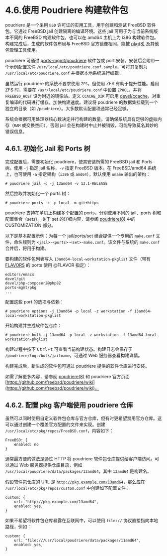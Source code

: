 # 4.6.使用 Poudriere 构建软件包

poudriere 是一个采用 `BSD` 许可证的实用工具，用于创建和测试 FreeBSD 软件包。它通过 FreeBSD jail 创建隔离的编译环境。这些 jail 可用于为与当前系统版本不同的 FreeBSD 构建软件包，也可以在 amd64 主机上为 i386 构建软件包。构建完成后，生成的软件包布局与 FreeBSD 官方镜像相同，能被 [pkg(8)](https://man.freebsd.org/cgi/man.cgi?query=pkg&sektion=8&format=html) 及其他包管理工具使用。

poudriere 可通过 [ports-mgmt/poudriere](https://cgit.freebsd.org/ports/tree/ports-mgmt/poudriere/) 软件包或 port 安装。安装后会附带一个示例配置文件 `/usr/local/etc/poudriere.conf.sample`，可将其复制为 `/usr/local/etc/poudriere.conf` 并根据本地系统进行编辑。

虽然运行 poudriere 的系统不要求使用 `ZFS`，但使用 ZFS 有助于提升性能。启用 ZFS 时，需要在 `/usr/local/etc/poudriere.conf` 中设置 `ZPOOL`，并将 `FREEBSD_HOST` 设为附近的镜像站。定义 `CCACHE_DIR` 可启用 [devel/ccache](https://cgit.freebsd.org/ports/tree/devel/ccache/)，对重复编译的代码进行缓存，加快构建速度。建议将 poudriere 的数据集挂载到一个独立的目录（如 `/poudriere`）。大多数默认配置项通常已经足够。

系统会根据可用处理器核心数决定并行构建的数量。请确保系统具有足够的虚拟内存（`RAM` 或交换空间），否则 jail 会在构建时中止并被销毁，可能导致莫名其妙的错误信息。

## 4.6.1. 初始化 Jail 和 Ports 树

完成配置后，需要初始化 poudriere，使其安装所需的 FreeBSD jail 和 Ports 树。使用 `-j` 指定 jail 名称，`-v` 指定 FreeBSD 版本。在 FreeBSD/amd64 系统上，也可使用 `-a` 指定架构（`i386` 或 `amd64`），默认使用 `uname` 输出的架构：

```
# poudriere jail -c -j 13amd64 -v 13.1-RELEASE
```

然后拉取并初始化一个 ports 树：

```
# poudriere ports -c -p local -m git+https
```

poudriere 支持在单机上构建多个配置的 ports，分别使用不同的 jail、ports 树和配置集合（*sets*）。关于 set 的详细内容，请参阅 [poudriere(8)](https://man.freebsd.org/cgi/man.cgi?query=poudriere&sektion=8&format=html) 中的 CUSTOMIZATION 部分。

以下是基本配置示例：为每一个 jail/ports/set 组合提供一个专用的 `make.conf` 文件，命名规则为 `<jail>-<ports>-<set>-make.conf`。该文件与系统的 `make.conf` 合并后，将用于构建。

要构建的软件包列表写入 `13amd64-local-workstation-pkglist` 文件（带有 [FLAVORS](https://docs.freebsd.org/en/books/porters-handbook/flavors) 的 ports 使用 @FLAVOR 指定）：

```
editors/emacs
devel/git
devel/php-composer2@php82
ports-mgmt/pkg
...
```

配置这些 port 的选项与依赖：

```
# poudriere options -j 13amd64 -p local -z workstation -f 13amd64-local-workstation-pkglist
```

开始构建并生成软件包仓库：

```
# poudriere bulk -j 13amd64 -p local -z workstation -f 13amd64-local-workstation-pkglist
```

构建过程中按下 <kbd>Ctrl</kbd>+<kbd>t</kbd> 可查看当前构建状态。构建日志会保存于 `/poudriere/logs/bulk/jailname`，可通过 Web 服务器查看构建详情。

构建完成后，新生成的软件包可通过 poudriere 提供的软件仓库进行安装。

如需了解更多内容，请参阅 [poudriere(8)](https://man.freebsd.org/cgi/man.cgi?query=poudriere&sektion=8&format=html) 和 poudriere 官方页面 [https://github.com/freebsd/poudriere/wiki](https://github.com/freebsd/poudriere/wiki)。

## 4.6.2. 配置 pkg 客户端使用 poudriere 仓库

虽然可以同时使用自定义软件包仓库与官方仓库，但有时更希望禁用官方仓库。这可以通过创建一个覆盖官方配置的文件来实现。创建 `/usr/local/etc/pkg/repos/FreeBSD.conf`，内容如下：

```
FreeBSD: {
	enabled: no
}
```

通常最方便的做法是通过 HTTP 将 poudriere 软件包仓库提供给客户端访问。可以通过 Web 服务器提供仓库目录，例如 `/usr/local/poudriere/data/packages/13amd64`，其中 `13amd64` 是构建名。

假设软件包仓库的 URL 是 [`http://pkg.example.com/13amd64`](http://pkg.example.com/13amd64)，那么应在 `/usr/local/etc/pkg/repos/custom.conf` 中创建如下配置文件：

```
custom: {
	url: "http://pkg.example.com/13amd64",
	enabled: yes,
}
```

如果不希望将软件包仓库暴露在互联网中，可以使用 `file://` 协议直接指向本地路径，例如：

```
custom: {
	url: "file:///usr/local/poudriere/data/packages/11amd64",
	enabled: yes,
}
```
